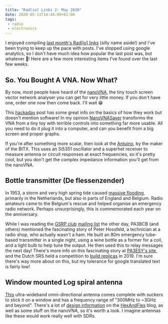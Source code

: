 ```yaml
---
title: "Rad[io] Links 2: May 2020"
date: 2020-05-11T14:44:09+01:00
tags:
 - radio
 - electronics
---
```


I enjoyed compiling [last month's Rad[io]
links](/2020/04/15/radio-links-1-april-2020/) (silly name aside!) and I've been
trying to keep up the pace with posts. I've stopped using google analytics, so
I don't have much idea how popular the last post was, but whatever :shrug:!
Here are a few more interesting items I've found over the last few weeks.

## So. You Bought A VNA. Now What?

By now, most people have heard of the
[nanoVNA](https://github.com/ttrftech/NanoVNA), the tiny touch screen vector
network analyser you can get for very little money. If you don't have one,
order one now then come back. I'll wait :grin:

This [hackaday](https://hackaday.com/2020/04/23/so-you-bought-a-vna-now-what/)
post has some great info on the basics of how they work but doesn't mention
software! In my opinion [NanoVNASaver](https://github.com/mihtjel/nanovna-saver)
transforms the VNA from a tiny toy with terrible controls into something far
more usable. All you need to do it plug it into a computer, and can you benefit
from a big screen and proper graphs.

If you're after something more scalar, then look at the
[Antuino](https://www.hfsignals.com/index.php/antuino/), by the maker of the
BITX. This uses an Si5351 oscillator and a superhet receiver to measure antenna
or circuit responses at exact frequencies, so it's pretty cool, but you don't
get the complex impedance information you'll get from the nanoVNA.

## Bottle transmitter (De flessenzender)

In 1953, a storm and very high spring tide caused [massive
flooding](https://en.wikipedia.org/wiki/North_Sea_flood_of_1953), primarily in
the Netherlands, but also in parts of England and Belgium. Radio amateurs came
to the Belgium's rescue and helped organise an emergency radio network.
Perhaps unsurprisingly, this is commemorated each year on the anniversary.

While I was reading the [GSRP club]() [mailing
list](https://groups.io/g/gqrp/message/58215) the other day, PA3BCB (and
others) mentioned the fascinating story of Peter Hossfeld, a technician at a
radio shop, who actually wasn't a ham.  He built an 80m emergency tube-based
transmitter in a single night, using a wine bottle as a former for a coil, and
a light bulb to help tune the output. He then used this to relay messages the
next day! There's more info on this fascinating story at [PA3ESY's
site](https://translate.google.com/translate?hl=&sl=nl&tl=en&u=https%3A%2F%2Fwww.pa3esy.nl%2Fzelfbouw%2FWatersnoodzender-1953%2Fhtml%2FWatersnoodzender_set.html),
and the Dutch SRS held a competition to [build
replicas](https://translate.google.com/translate?sl=en&tl=la&u=https%3A%2F%2Fwww.pi4srs.nl%2Fwp%2Fde-flessenzender%2F)
in 2019. I'm sure there's way more about on this, but my tolerance for google
translated text is fairly low!

## Window mounted Log spiral antenna

[This](https://www.tindie.com/products/hexandflex/300mhz-log-spiral-antenna-with-suction-mounts/)
ultra-wideband omni-directional antenna comes complete with suckers to stick it
on a window and has a frequency range of "300MHz to ~3GHz and beyond". There's
a lot of [design
information](https://hexandflex.com/2018/09/29/spiral-antenna-part-1/) on the
[HexAndFlex](https://hexandflex.com/) blog, as well as some stuff on the
nanoVNA, so it's worth a look. I imagine antennas like these would work really
well with SDRs.
